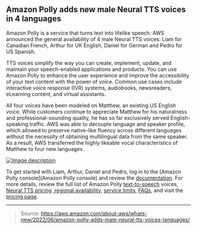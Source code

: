 ## Amazon Polly adds new male Neural TTS voices in 4 languages

Amazon Polly is a service that turns text into lifelike speech. AWS announced the general availability of 4 male Neural TTS voices: Liam for Canadian French, Arthur for UK English, Daniel for German and Pedro for US Spanish.

TTS voices simplify the way you can create, implement, update, and maintain your speech-enabled applications and products. You can use Amazon Polly to enhance the user experience and improve the accessibility of your text content with the power of voice. Common use cases include interactive voice response (IVR) systems, audiobooks, newsreaders, eLearning content, and virtual assistants. 

All four voices have been modeled on Matthew, an existing US English voice. While customers continue to appreciate Matthew for his naturalness and professional-sounding quality, he has so far exclusively served English-speaking traffic. AWS was able to decouple language and speaker profile, which allowed to preserve native-like fluency across different languages without the necessity of obtaining multilingual data from the same speaker. As a result, AWS transferred the highly likeable vocal characteristics of Matthew to four new languages.

[![Image description](https://dev-to-uploads.s3.amazonaws.com/uploads/articles/5m15zsqp4eb1szj9b681.png)](https://k21technologies.samcart.com/referral/gBBzLUFj/wZNqvQpM5mBn2g53)

To get started with Liam, Arthur, Daniel and Pedro, log in to the [Amazon Polly console](Amazon Polly console) and review the [documentation](https://docs.aws.amazon.com/polly/latest/dg/what-is.html). For more details, review the full list of Amazon Polly [text-to-speech](https://docs.aws.amazon.com/polly/latest/dg/voicelist.html) voices, [Neural TTS pricing](https://aws.amazon.com/polly/pricing/) ,[regional availability](https://docs.aws.amazon.com/polly/latest/dg/NTTS-main.html#ntts-regions), [service limits](https://docs.aws.amazon.com/polly/latest/dg/limits.html), [FAQs](https://aws.amazon.com/polly/faqs/), and visit the [pricing page](https://aws.amazon.com/polly/pricing/).

---

> Source: https://aws.amazon.com/about-aws/whats-new/2022/06/amazon-polly-adds-male-neural-tts-voices-languages/